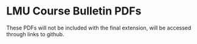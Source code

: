# LMU Course Bulletin PDFs

These PDFs will not be included with the final extension, will be accessed through links to github.